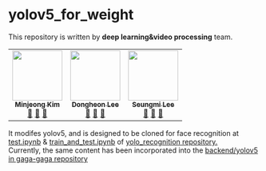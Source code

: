 # yolov5_for_weight

This repository is written by <b>deep learning&video processing</b> team.
<table>
  <tr>
    <td align="center"><a href="https://github.com/kimminje0ng"><img src="https://i.pinimg.com/564x/94/bd/b6/94bdb6d3444a1fa97eed105c706f6611.jpg" width="100px;" alt=""/><br /><sub><b>Minjeong Kim</b></sub></a><br /><a href="https://github.com/all-contributors/all-contributors/commits?author=jfmengels" title="Documentation">📖</a> <a href="https://github.com/all-contributors/all-contributors/pulls?q=is%3Apr+reviewed-by%3Ajfmengels" title="Reviewed Pull Requests">👀</a> <a href="#tool-jfmengels" title="Tools">🔧</a></td>
    <td align="center"><a href="https://github.com/Dongheon.Lee"><img src="https://i.pinimg.com/564x/94/bd/b6/94bdb6d3444a1fa97eed105c706f6611.jpg" width="100px;" alt=""/><br /><sub><b>Dongheon Lee</b></sub></a><br /><a href="https://github.com/all-contributors/all-contributors/commits?author=jfmengels" title="Documentation">📖</a> <a href="https://github.com/all-contributors/all-contributors/pulls?q=is%3Apr+reviewed-by%3Ajfmengels" title="Reviewed Pull Requests">👀</a> <a href="#tool-jfmengels" title="Tools">🔧</a></td>   
    <td align="center"><a href="https://github.com/minewet"><img src="https://i.pinimg.com/564x/94/bd/b6/94bdb6d3444a1fa97eed105c706f6611.jpg" width="100px;" alt=""/><br /><sub><b>Seungmi Lee</b></sub></a><br /><a href="https://github.com/all-contributors/all-contributors/commits?author=jfmengels" title="Documentation">📖</a> <a href="https://github.com/all-contributors/all-contributors/pulls?q=is%3Apr+reviewed-by%3Ajfmengels" title="Reviewed Pull Requests">👀</a> <a href="#tool-jfmengels" title="Tools">🔧</a></td>        
  </tr>
</table>

It modifes yolov5, and is designed to be cloned for face recognition at
<a href="https://github.com/SiliconValleyInternship-Kim-Oh-E/yolo_recognition/blob/main/test.ipynb">test.ipynb</a> &
<a href="https://github.com/SiliconValleyInternship-Kim-Oh-E/yolo_recognition/blob/main/train_and_test.ipynb">train_and_test.ipynb</a> of
<a href="https://github.com/SiliconValleyInternship-Kim-Oh-E/yolo_recognition">yolo_recognition repository.</a>
<br>
Currently, the same content has been incorporated into the 
<a href="https://github.com/SiliconValleyInternship-Kim-Oh-E/gaga-gaga/tree/main/backend/yolov5">backend/yolov5 in gaga-gaga repository</a>


